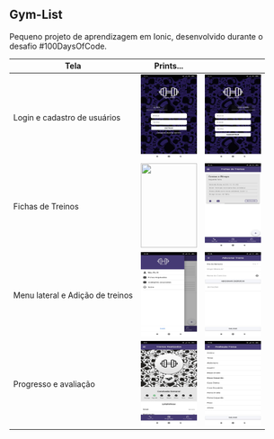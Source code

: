 ## Gym-List

Pequeno projeto de aprendizagem em Ionic, desenvolvido durante o desafio #100DaysOfCode.

<table>
	<thead>
		<th>Tela</th>
		<th>Prints...</th>
    <th></th>
	</thead>
	<tbody>
		<tr>
			<td>Login e cadastro de usuários</td>
			<td><img src="/app/Imagens do App/Tela de login.jpeg" height="150" width="100"></td>
      <td><img src="/app/Imagens do App/Tela de cadastro.jpeg" height="150" width="100"></td>
		</tr>
		<tr>
			<td>Fichas de Treinos</td>
			<td><img src="/app/Imagens do App/Fichas de Treinos não preenchidas.jpeg" height="150" width="100"></td>
      <td><img src="/app/Imagens do App/tela com uma ficha cadastrada.jpeg" height="150" width="100"></td>
		</tr>
		<tr>
			<td>Menu lateral e Adição de treinos</td>
			<td><img src="/app/Imagens do App/Menu lateral.jpeg" height="150" width="100"></td>
      <td><img src="/app/Imagens do App/Tela de adicionar fichas de treinos.jpeg" height="150" width="100"></td>
		</tr>
		<tr>
			<td>Progresso e avaliação</td>
			<td><img src="/app/Imagens do App/Progresso.jpeg" height="150" width="100"></td>
      <td><img src="/app/Imagens do App/Avaliação.jpeg" height="150" width="100"></td>
		</tr>
	</tbody>
</table>

